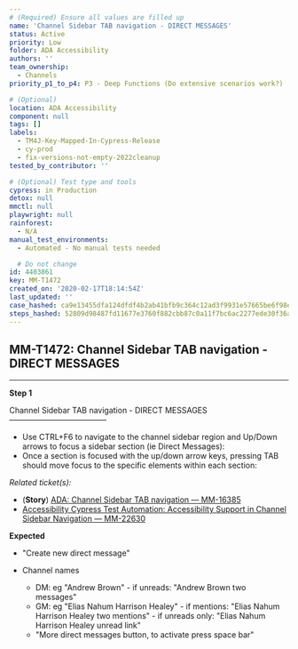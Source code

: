 ```yaml
---
# (Required) Ensure all values are filled up
name: 'Channel Sidebar TAB navigation - DIRECT MESSAGES'
status: Active
priority: Low
folder: ADA Accessibility
authors: ''
team_ownership:
  - Channels
priority_p1_to_p4: P3 - Deep Functions (Do extensive scenarios work?)

# (Optional)
location: ADA Accessibility
component: null
tags: []
labels:
  - TM4J-Key-Mapped-In-Cypress-Release
  - cy-prod
  - fix-versions-not-empty-2022cleanup
tested_by_contributor: ''

# (Optional) Test type and tools
cypress: in Production
detox: null
mmctl: null
playwright: null
rainforest:
  - N/A
manual_test_environments:
  - Automated - No manual tests needed

  # Do not change
id: 4403861
key: MM-T1472
created_on: '2020-02-17T18:14:54Z'
last_updated: ''
case_hashed: ca9e13455dfa124dfdf4b2ab41bfb9c364c12ad3f9931e57665be6f98e4adfafb85fcfd2eeba8f9160df721fa6916ec3
steps_hashed: 52809d98487fd11677e3760f882cbb87c0a11f7bc6ac2277ede30f36aef870741eb1f644ed46a30e6a2518721f965002
---
```


<!-- (Auto-generated) Based on frontmatter's "key" and "name" -->

## MM-T1472: Channel Sidebar TAB navigation - DIRECT MESSAGES

---

**Step 1**

Channel Sidebar TAB navigation - DIRECT MESSAGES\
–––––––––––––––––––––––––

- Use CTRL+F6 to navigate to the channel sidebar region and Up/Down arrows to focus a sidebar section (ie Direct Messages):
- Once a section is focused with the up/down arrow keys, pressing TAB should move focus to the specific elements within each section:

_Related ticket(s):_

- (**Story**) [ADA: Channel Sidebar TAB navigation — MM-16385](https://mattermost.atlassian.net/browse/MM-16385)
- [Accessibility Cypress Test Automation: Accessibility Support in Channel Sidebar Navigation — MM-22630](https://mattermost.atlassian.net/browse/MM-22630)

**Expected**

- "Create new direct message"

- Channel names

  - DM: eg "Andrew Brown" - if unreads: "Andrew Brown two messages"
  - GM: eg "Elias Nahum Harrison Healey" - if mentions: "Elias Nahum Harrison Healey two mentions" - if unreads only: "Elias Nahum Harrison Healey unread link"
  - "More direct messages button, to activate press space bar"
